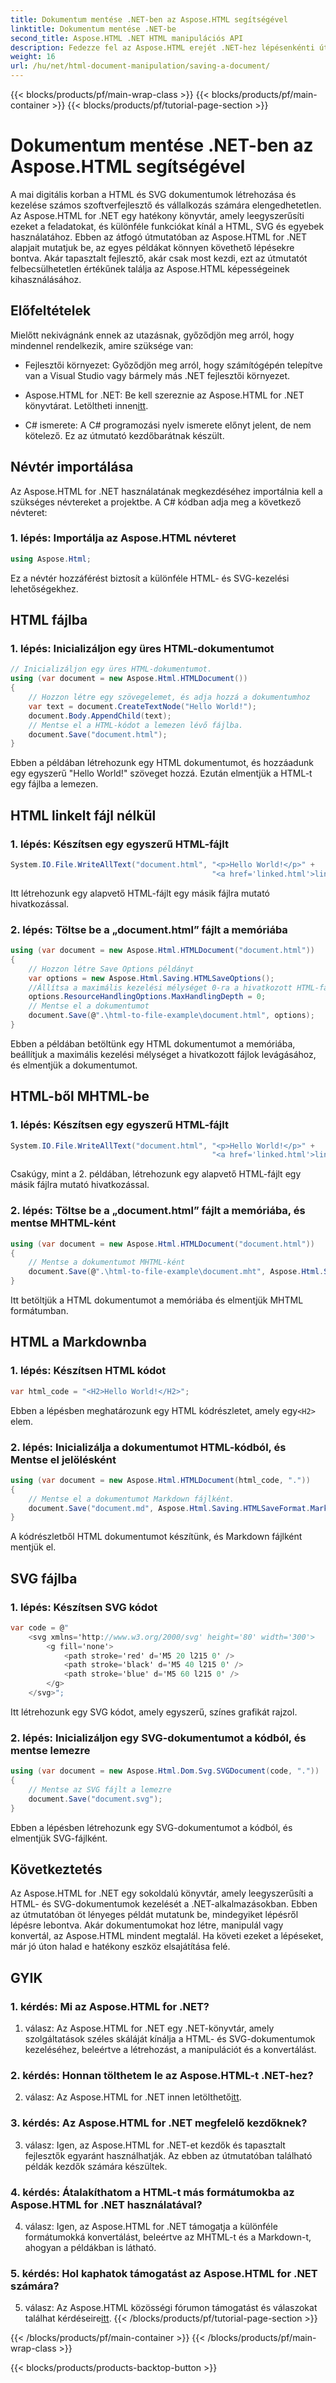 ```yaml
---
title: Dokumentum mentése .NET-ben az Aspose.HTML segítségével
linktitle: Dokumentum mentése .NET-be
second_title: Aspose.HTML .NET HTML manipulációs API
description: Fedezze fel az Aspose.HTML erejét .NET-hez lépésenkénti útmutatónkkal. Ismerje meg a HTML és SVG dokumentumok létrehozását, kezelését és konvertálását
weight: 16
url: /hu/net/html-document-manipulation/saving-a-document/
---
```


{{< blocks/products/pf/main-wrap-class >}}
{{< blocks/products/pf/main-container >}}
{{< blocks/products/pf/tutorial-page-section >}}

# Dokumentum mentése .NET-ben az Aspose.HTML segítségével


A mai digitális korban a HTML és SVG dokumentumok létrehozása és kezelése számos szoftverfejlesztő és vállalkozás számára elengedhetetlen. Az Aspose.HTML for .NET egy hatékony könyvtár, amely leegyszerűsíti ezeket a feladatokat, és különféle funkciókat kínál a HTML, SVG és egyebek használatához. Ebben az átfogó útmutatóban az Aspose.HTML for .NET alapjait mutatjuk be, az egyes példákat könnyen követhető lépésekre bontva. Akár tapasztalt fejlesztő, akár csak most kezdi, ezt az útmutatót felbecsülhetetlen értékűnek találja az Aspose.HTML képességeinek kihasználásához.

## Előfeltételek

Mielőtt nekivágnánk ennek az utazásnak, győződjön meg arról, hogy mindennel rendelkezik, amire szüksége van:

- Fejlesztői környezet: Győződjön meg arról, hogy számítógépén telepítve van a Visual Studio vagy bármely más .NET fejlesztői környezet.

- Aspose.HTML for .NET: Be kell szereznie az Aspose.HTML for .NET könyvtárat. Letöltheti innen[itt](https://releases.aspose.com/html/net/).

- C# ismerete: A C# programozási nyelv ismerete előnyt jelent, de nem kötelező. Ez az útmutató kezdőbarátnak készült.

## Névtér importálása

Az Aspose.HTML for .NET használatának megkezdéséhez importálnia kell a szükséges névtereket a projektbe. A C# kódban adja meg a következő névteret:

### 1. lépés: Importálja az Aspose.HTML névteret
```csharp
using Aspose.Html;
```

Ez a névtér hozzáférést biztosít a különféle HTML- és SVG-kezelési lehetőségekhez.

## HTML fájlba

### 1. lépés: Inicializáljon egy üres HTML-dokumentumot
```csharp
// Inicializáljon egy üres HTML-dokumentumot.
using (var document = new Aspose.Html.HTMLDocument())
{
    // Hozzon létre egy szövegelemet, és adja hozzá a dokumentumhoz
    var text = document.CreateTextNode("Hello World!");
    document.Body.AppendChild(text);
    // Mentse el a HTML-kódot a lemezen lévő fájlba.
    document.Save("document.html");
}
```

Ebben a példában létrehozunk egy HTML dokumentumot, és hozzáadunk egy egyszerű "Hello World!" szöveget hozzá. Ezután elmentjük a HTML-t egy fájlba a lemezen.

## HTML linkelt fájl nélkül

### 1. lépés: Készítsen egy egyszerű HTML-fájlt
```csharp
System.IO.File.WriteAllText("document.html", "<p>Hello World!</p>" +
                                             "<a href='linked.html'>linked file</a>");
```

Itt létrehozunk egy alapvető HTML-fájlt egy másik fájlra mutató hivatkozással.

### 2. lépés: Töltse be a „document.html” fájlt a memóriába
```csharp
using (var document = new Aspose.Html.HTMLDocument("document.html"))
{
    // Hozzon létre Save Options példányt
    var options = new Aspose.Html.Saving.HTMLSaveOptions();
    //Állítsa a maximális kezelési mélységet 0-ra a hivatkozott HTML-fájlok levágásához.
    options.ResourceHandlingOptions.MaxHandlingDepth = 0;
    // Mentse el a dokumentumot
    document.Save(@".\html-to-file-example\document.html", options);
}
```

Ebben a példában betöltünk egy HTML dokumentumot a memóriába, beállítjuk a maximális kezelési mélységet a hivatkozott fájlok levágásához, és elmentjük a dokumentumot. 

## HTML-ből MHTML-be

### 1. lépés: Készítsen egy egyszerű HTML-fájlt
```csharp
System.IO.File.WriteAllText("document.html", "<p>Hello World!</p>" +
                                             "<a href='linked.html'>linked file</a>");
```

Csakúgy, mint a 2. példában, létrehozunk egy alapvető HTML-fájlt egy másik fájlra mutató hivatkozással.

### 2. lépés: Töltse be a „document.html” fájlt a memóriába, és mentse MHTML-ként
```csharp
using (var document = new Aspose.Html.HTMLDocument("document.html"))
{
    // Mentse a dokumentumot MHTML-ként
    document.Save(@".\html-to-file-example\document.mht", Aspose.Html.Saving.HTMLSaveFormat.MHTML);
}
```

Itt betöltjük a HTML dokumentumot a memóriába és elmentjük MHTML formátumban.

## HTML a Markdownba

### 1. lépés: Készítsen HTML kódot
```csharp
var html_code = "<H2>Hello World!</H2>";
```

 Ebben a lépésben meghatározunk egy HTML kódrészletet, amely egy`<H2>` elem.

### 2. lépés: Inicializálja a dokumentumot HTML-kódból, és Mentse el jelölésként
```csharp
using (var document = new Aspose.Html.HTMLDocument(html_code, "."))
{
    // Mentse el a dokumentumot Markdown fájlként.
    document.Save("document.md", Aspose.Html.Saving.HTMLSaveFormat.Markdown);
}
```

A kódrészletből HTML dokumentumot készítünk, és Markdown fájlként mentjük el.

## SVG fájlba

### 1. lépés: Készítsen SVG kódot
```csharp
var code = @"
    <svg xmlns='http://www.w3.org/2000/svg' height='80' width='300'>
        <g fill='none'>
            <path stroke='red' d='M5 20 l215 0' />
            <path stroke='black' d='M5 40 l215 0' />
            <path stroke='blue' d='M5 60 l215 0' />
        </g>
    </svg>";
```

Itt létrehozunk egy SVG kódot, amely egyszerű, színes grafikát rajzol.

### 2. lépés: Inicializáljon egy SVG-dokumentumot a kódból, és mentse lemezre
```csharp
using (var document = new Aspose.Html.Dom.Svg.SVGDocument(code, "."))
{
    // Mentse az SVG fájlt a lemezre
    document.Save("document.svg");
}
```

Ebben a lépésben létrehozunk egy SVG-dokumentumot a kódból, és elmentjük SVG-fájlként.

## Következtetés

Az Aspose.HTML for .NET egy sokoldalú könyvtár, amely leegyszerűsíti a HTML- és SVG-dokumentumok kezelését a .NET-alkalmazásokban. Ebben az útmutatóban öt lényeges példát mutatunk be, mindegyiket lépésről lépésre lebontva. Akár dokumentumokat hoz létre, manipulál vagy konvertál, az Aspose.HTML mindent megtalál. Ha követi ezeket a lépéseket, már jó úton halad e hatékony eszköz elsajátítása felé.

## GYIK

### 1. kérdés: Mi az Aspose.HTML for .NET?

1. válasz: Az Aspose.HTML for .NET egy .NET-könyvtár, amely szolgáltatások széles skáláját kínálja a HTML- és SVG-dokumentumok kezeléséhez, beleértve a létrehozást, a manipulációt és a konvertálást.

### 2. kérdés: Honnan tölthetem le az Aspose.HTML-t .NET-hez?

 2. válasz: Az Aspose.HTML for .NET innen letölthető[itt](https://releases.aspose.com/html/net/).

### 3. kérdés: Az Aspose.HTML for .NET megfelelő kezdőknek?

3. válasz: Igen, az Aspose.HTML for .NET-et kezdők és tapasztalt fejlesztők egyaránt használhatják. Az ebben az útmutatóban található példák kezdők számára készültek.

### 4. kérdés: Átalakíthatom a HTML-t más formátumokba az Aspose.HTML for .NET használatával?

4. válasz: Igen, az Aspose.HTML for .NET támogatja a különféle formátumokká konvertálást, beleértve az MHTML-t és a Markdown-t, ahogyan a példákban is látható.

### 5. kérdés: Hol kaphatok támogatást az Aspose.HTML for .NET számára?

 5. válasz: Az Aspose.HTML közösségi fórumon támogatást és válaszokat találhat kérdéseire[itt](https://forum.aspose.com/).
{{< /blocks/products/pf/tutorial-page-section >}}

{{< /blocks/products/pf/main-container >}}
{{< /blocks/products/pf/main-wrap-class >}}

{{< blocks/products/products-backtop-button >}}
